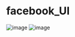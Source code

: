 # facebook_UI
![image](https://github.com/user-attachments/assets/87aad58e-08b6-49c9-aa2f-62789b5e457f)
![image](https://github.com/user-attachments/assets/29c7c7f1-ce84-4909-8a36-a9a9594713c1)



